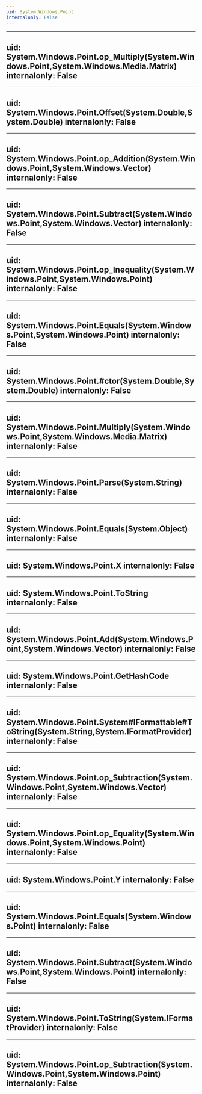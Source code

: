 ```yaml
---
uid: System.Windows.Point
internalonly: False
---
```


---
uid: System.Windows.Point.op_Multiply(System.Windows.Point,System.Windows.Media.Matrix)
internalonly: False
---

---
uid: System.Windows.Point.Offset(System.Double,System.Double)
internalonly: False
---

---
uid: System.Windows.Point.op_Addition(System.Windows.Point,System.Windows.Vector)
internalonly: False
---

---
uid: System.Windows.Point.Subtract(System.Windows.Point,System.Windows.Vector)
internalonly: False
---

---
uid: System.Windows.Point.op_Inequality(System.Windows.Point,System.Windows.Point)
internalonly: False
---

---
uid: System.Windows.Point.Equals(System.Windows.Point,System.Windows.Point)
internalonly: False
---

---
uid: System.Windows.Point.#ctor(System.Double,System.Double)
internalonly: False
---

---
uid: System.Windows.Point.Multiply(System.Windows.Point,System.Windows.Media.Matrix)
internalonly: False
---

---
uid: System.Windows.Point.Parse(System.String)
internalonly: False
---

---
uid: System.Windows.Point.Equals(System.Object)
internalonly: False
---

---
uid: System.Windows.Point.X
internalonly: False
---

---
uid: System.Windows.Point.ToString
internalonly: False
---

---
uid: System.Windows.Point.Add(System.Windows.Point,System.Windows.Vector)
internalonly: False
---

---
uid: System.Windows.Point.GetHashCode
internalonly: False
---

---
uid: System.Windows.Point.System#IFormattable#ToString(System.String,System.IFormatProvider)
internalonly: False
---

---
uid: System.Windows.Point.op_Subtraction(System.Windows.Point,System.Windows.Vector)
internalonly: False
---

---
uid: System.Windows.Point.op_Equality(System.Windows.Point,System.Windows.Point)
internalonly: False
---

---
uid: System.Windows.Point.Y
internalonly: False
---

---
uid: System.Windows.Point.Equals(System.Windows.Point)
internalonly: False
---

---
uid: System.Windows.Point.Subtract(System.Windows.Point,System.Windows.Point)
internalonly: False
---

---
uid: System.Windows.Point.ToString(System.IFormatProvider)
internalonly: False
---

---
uid: System.Windows.Point.op_Subtraction(System.Windows.Point,System.Windows.Point)
internalonly: False
---
